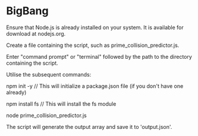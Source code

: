 # BigBang
Ensure that Node.js is already installed on your system. It is available for download at nodejs.org.


Create a file containing the script, such as prime_collision_predictor.js.


Enter "command prompt" or "terminal" followed by the path to the directory containing the script.


Utilise the subsequent commands:

npm init -y        // This will initialize a package.json file (if you don't have one already)

npm install fs    // This will install the fs module

node prime_collision_predictor.js


The script will generate the output array and save it to 'output.json'.
